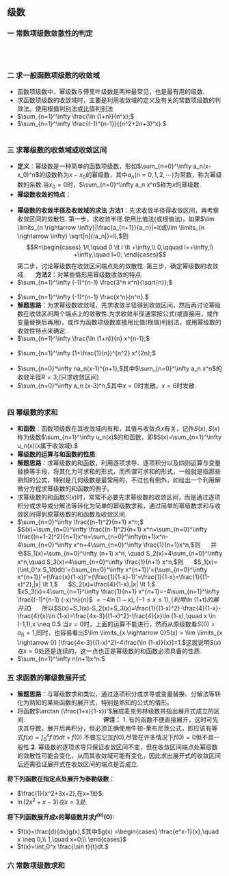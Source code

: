 ## 级数
### 一 常数项级数敛散性的判定
$\qquad$
$\qquad$
$\qquad$
$\qquad$
$\qquad$
$\qquad$
$\qquad$
$\qquad$
$\qquad$
$\qquad$
$\qquad$
$\qquad$
$\qquad$
$\qquad$
$\qquad$
### 二 求一般函数项级数的收敛域
- 函数项级数中，幂级数与傅里叶级数是两种最常见，也是最有用的级数.
- 求函数项级数的收敛域时，主要是利用收敛域的定义及有关的常数项级数的判敛法。使用根值判别法或比值判别法
- $\sum_{n=1}^\infty \frac{\ln (1+n)}{n^x};$
$\qquad$
$\qquad$
$\qquad$
$\qquad$
$\qquad$
- $\sum_{n=1}^\infty \frac{(-1)^{n-1}}{(n^2+2n+3)^x}.$
$\qquad$
$\qquad$
$\qquad$
$\qquad$
$\qquad$
### 三 求幂级数的收敛域或收敛区间
- **定义**：幂级数是一种简单的函数项级数，形如$\sum_{n=0}^\infty a_n(x-x_0)^n$的级数称为$x-x_0$的幂级数，其中$a_n(n=0,1,2,\cdots)$为常数，称为幂级数的系数.当$x_0=0$时，$\sum_{n=0}^\infty a_n x^n$称为$x$的幂级数.
$\qquad$
- **幂级数收敛的特点**：
$\qquad$
$\qquad$
$\qquad$
$\qquad$
$\qquad$
$\qquad$
$\qquad$
$\qquad$
$\qquad$
$\qquad$
- **幂级数的收敛半径及收敛域的求法**
**方法1**：先求收敛半径得收敛区间，再考察收敛区间的敛散性.
第一步，求收敛半径.使用比值法(或根值法)，如果$\lim \limits_{n \rightarrow \infty}|\frac{a_{n+1}}{a_n}|=l(或\lim \limits_{n \rightarrow \infty} \sqrt[n]{|a_n|}=l),$则
$$R=\begin{cases}
    1/l,\quad 0 \lt l \lt +\infty,\\
    0,\qquad l=+\infty,\\
    +\infty,\quad l=0;
\end{cases}$$
第二步，讨论幂级数在收敛区间端点处的敛散性.
第三步，确定幂级数的收敛域.
$\quad$
**方法2**：对某些情形用幂级数收敛的特点.
$\quad$
- $\sum_{n=1}^\infty (-1)^{n-1} \frac{3^n x^n}{\sqrt{n}};$
$\qquad$
$\qquad$
$\qquad$
$\qquad$
- $\sum_{n=1}^\infty (-1)^{n-1} \frac{x^n}{n^n}.$
$\qquad$
$\qquad$
$\qquad$
$\qquad$
- **解题思路**：为求幂级数收敛域，先求收敛半径得到收敛区间，然后再讨论幂级数在收敛区间两个端点上的敛散性.为求收敛半径通常按公式(或直接用，或作变量替换后再用)，或作为函数项级数直接用比值(根值)判别法，或用幂级数的收敛性特点来确定.
$\qquad$
- $\sum_{n=1}^\infty \frac{\ln (1+n)}{n} x^{n-1};$
$\qquad$
$\qquad$
$\qquad$
$\qquad$
$\qquad$
- $\sum_{n=1}^\infty (1+\frac{1}{n})^{n^2} x^{2n};$
$\qquad$
$\qquad$
$\qquad$
$\qquad$
$\qquad$
- $\sum_{n=0}^\infty na_n(x-1)^{n+1},$其中$\sum_{n=0}^\infty a_n x^n$的收敛半径$R=3;$(只求收敛区间)
$\qquad$
$\qquad$
$\qquad$
$\qquad$
$\qquad$
- $\sum_{n=0}^\infty a_n (x-3)^n,$其中$x=0$时发散，$x=6$时发散.
$\qquad$
$\qquad$
$\qquad$
$\qquad$
$\qquad$
### 四 幂级数的求和
- **和函数**：函数项级数在其收敛域内有和，其值与收敛点$x$有关，记作$S(x),S(x)$称为级数$\sum_{n=1}^\infty u_n(x)$的和函数，即$S(x)=\sum_{n=1}^\infty u_n(x)(x属于收敛域).$
$\quad$
- **幂级数的运算与和函数的性质**:
$\qquad$
$\qquad$
$\qquad$
$\qquad$
$\qquad$
$\qquad$
$\qquad$
$\qquad$
- **解题思路**：求幂级数的和函数，利用逐项求导、逐项积分以及四则运算与变量替换等手段，将其化为可求和的形式，而所谓可求和的形式，一般就是指那些熟知的公式，特别是几何级数是最常用的，不过也有例外，如给出一个利用解微分方程求幂级数的和函数的例子。
$\quad$
- 求幂级数的和函数$S(x)$时，常常不必要先求幂级数的收敛区间，而是通过逐项积分或求导或分解法等转化为简单的幂级数求和，通过简单的幂级数求和与收敛区间得到原幂级数的和函数及收敛区间.
$\quad$
- $\sum_{n=0}^\infty \frac{(n-1)^2}{n+1} x^n;$
$\quad$
$S(x)=\sum_{n=0}^\infty \frac{(n-1)^2}{n+1} x^n=\sum_{n=0}^\infty \frac{(n+1-2)^2}{n+1}x^n=\sum_{n=0}^\infty(n+1)x^n-4\sum_{n=0}^\infty x^n+4\sum_{n=0}^\infty \frac{1}{n+1}x^n,$则
$\quad$
并令$S_1(x)=\sum_{n=0}^\infty (n+1) x^n, \quad S_2(x)=4\sum_{n=0}^\infty x^n,\quad S_3(x)=4\sum_{n=0}^\infty \frac{1}{n+1} x^n,$则
$\quad$
$S_1(x)=(\int_0^x S_1(t)dt)'=(\sum_{n=0}^\infty  x^{n+1})'=(\sum_{n=0}^\infty x^{n+1})'=(\frac{x}{1-x})'=(\frac{1}{1-x}-1)'=\frac{1}{1-x}=\frac{1}{(1-x)^2},|x| \lt 1,$
$\quad$
$S_2(x)=\frac{4}{1-x},|x| \lt 1,$
$\quad$
$xS_3(x)=4\sum_{n=1}^\infty \frac{1}{n+1} x^{n+1}=-4\sum_{n=1}^\infty \frac{(-1)^{n-1} (-x)^n}{n}$
$=-4\ln (1-x),(-1 \leq x \leq 1),(利用$\ln (1+t)$的展开式)$
$\quad$
所以$S(x)=S_1(x)-S_2(x)+S_3(x)=\frac{1}{(1-x)^2}-\frac{4}{1-x}-\frac{4}{x}\ln (1-x)=\frac{4x-3}{(1-x)^2}-\frac{4}{x}\ln (1-x),\quad x \in (-1,1),x \neq 0.$
当$x=0$时，上面的运算不能进行，然而从原级数看$S(0)=a_0=1,$同时，也容易看出$\lim \limits_{x \rightarrow 0}S(x) = \lim \limits_{x \rightarrow 0} [\frac{4x-3}{(1-x)^2}-4\frac{\ln (1-x)}{x}]=1.$这就说明$S(x)在x=0$处还是连续的，这一点也正是幂级数的和函数必须具备的性质.
$\quad$
- $\sum_{n=1}^\infty n(n+1)x^n.$
$\qquad$
$\qquad$
$\qquad$
$\qquad$
$\qquad$
### 五 求函数的幂级数展开式
- **解题思路**：与幂级数求和类似，通过逐项积分或求导或变量替换、分解法等转化为熟知的某些函数的展开式，特别是熟知的公式的情形。
$\qquad$
- 将函数$\arctan (\frac{1+x}{1-x})'$展成麦克劳林级数并指出展开式成立的区间.
$\qquad$
$\qquad$
$\qquad$
$\qquad$
$\qquad$
**评注：** 1. 有的函数不便直接展开，这时可先求其导数，展开后再积分，但必须正确使用牛顿-莱布尼茨公式，即应该有等式$f(x)=\int_0^x f'(t)dt+f(0).$不要忘记加$f(0),$尽管在许多情况下$f(0)=0$但不具一般性.**2**. 幂级数的逐项求导只保证收敛区间不变，但在收敛区间端点处幂级数的敛散性可能会变化，从而其收敛域可能有变化，因此求出展开式的收敛区间后还需验证展开式在收敛区间的端点是否成立.

**将下列函数在指定点处展开为泰勒级数**：
- $\frac{1}{x^2+3x+2},在x=1处$;
$\qquad$
$\qquad$
$\qquad$
$\qquad$
$\qquad$
- $\ln (2x^2+x-3)在x=3处$.
$\qquad$
$\qquad$
$\qquad$
$\qquad$
$\qquad$

**将下列函数展开成x的幂级数并求$f^{(n)}(0):$**
- $f(x)=\frac{d}{dx}g(x),$其中$g(x) =\begin{cases}
    \frac{e^x-1}{x},\quad x \neq 0,\\
    1,\quad x=0;\\
\end{cases}$
$\qquad$
$\qquad$
$\qquad$
$\qquad$
$\qquad$
- $f(x)=\int_0^x \frac{\sin t}{t}dt.$
$\qquad$
$\qquad$
$\qquad$
$\qquad$
$\qquad$

### 六 常数项级数求和
